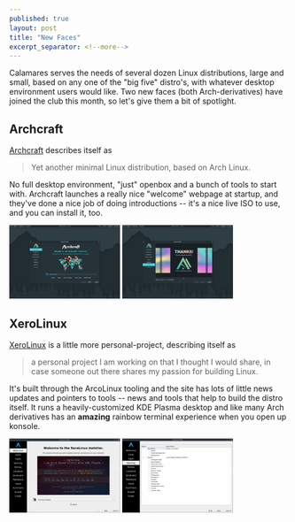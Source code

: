 ```yaml
---
published: true
layout: post
title: "New Faces"
excerpt_separator: <!--more-->
---
```


Calamares serves the needs of several dozen Linux distributions,
large and small, based on any one of the "big five" distro's, with
whatever desktop environment users would like. Two new faces
(both Arch-derivatives) have joined the club this month, so let's give them a bit
of spotlight.

<!--more-->

## Archcraft

[Archcraft](https://archcraft-os.github.io/) describes itself as 

> Yet another minimal Linux distribution, based on Arch Linux.

No full desktop environment, "just" openbox and a bunch of tools to start
with. Archcraft launches a really nice "welcome" webpage at startup,
and they've done a nice job of doing introductions -- it's a nice live ISO to
use, and you can install it, too.

<img src="/images/2021/archcraft_welcome_th.png" alt="Welcome to Archcraft" width="200" />
<img src="/images/2021/archcraft_install_th.png" alt="During the installation" width="200" />


## XeroLinux

[XeroLinux](https://xerolinux.online/) is a little more personal-project, describing itself as

> a personal project I am working on that I thought I would share, in case 
> someone out there shares my passion for building Linux.

It's built through the ArcoLinux tooling and the site has lots
of little news updates and pointers to tools -- news and
tools that help to build the distro itself. It runs a heavily-customized
KDE Plasma desktop and like many Arch derivatives has an **amazing**
rainbow terminal experience when you open up konsole.

<img src="/images/2021/xerolinux_welcome.png" alt="Welcome to XeroLinux" width="200" />
<img src="/images/2021/xerolinux_gaming.png" alt="It's playtime!" width="200" />
